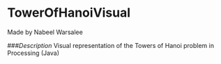 # TowerOfHanoiVisual
Made by Nabeel Warsalee

###*Description*
Visual representation of the Towers of Hanoi problem in Processing (Java)

